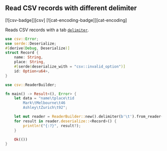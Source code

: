 ## Read CSV records with different delimiter

[![csv-badge]][csv] [![cat-encoding-badge]][cat-encoding]

Reads CSV records with a tab [`delimiter`].

```rust
use csv::Error;
use serde::Deserialize;
#[derive(Debug, Deserialize)]
struct Record {
    name: String,
    place: String,
    #[serde(deserialize_with = "csv::invalid_option")]
    id: Option<u64>,
}

use csv::ReaderBuilder;

fn main() -> Result<(), Error> {
    let data = "name\tplace\tid
		Mark\tMelbourne\t46
		Ashley\tZurich\t92";

    let mut reader = ReaderBuilder::new().delimiter(b'\t').from_reader(data.as_bytes());
    for result in reader.deserialize::<Record>() {
        println!("{:?}", result?);
    }

    Ok(())
}
```

[`delimiter`]: https://docs.rs/csv/1.0.0-beta.3/csv/struct.ReaderBuilder.html#method.delimiter

